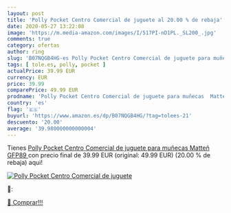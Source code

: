 ```yaml
---
layout: post
title: 'Polly Pocket Centro Comercial de juguete al 20.00 % de rebaja'
date: 2020-05-27 13:22:08
image: 'https://m.media-amazon.com/images/I/517PI-nD1PL._SL200_.jpg'
comments: true
category: ofertas
author: ring
slug: 'B07NQGB4HG-es Polly Pocket Centro Comercial de juguete para muñecas...'
tags: [ tole.es, polly, pocket ]
actualPrice: 39.99 EUR
currency: EUR
price: 39.99
comparePrice: 49.99 EUR
prodname: 'Polly Pocket Centro Comercial de juguete para muñecas  Matteñ GFP89 '
country: 'es'
flag: '🇪🇸'
buyurl: 'https://www.amazon.es/dp/B07NQGB4HG/?tag=tolees-21'
descuento: '20.00'
average: '39.980000000000004'
---
```


Tienes [Polly Pocket Centro Comercial de juguete para muñecas  Matteñ GFP89 ](https://www.amazon.es/dp/B07NQGB4HG/?tag=tolees-21) con precio final de  39.99 EUR (original: 49.99 EUR) (20.00 %  de rebaja) aqui!

[![Polly Pocket Centro Comercial de juguete](https://m.media-amazon.com/images/I/517PI-nD1PL._SL200_.jpg)](https://www.amazon.es/dp/B07NQGB4HG/?tag=tolees-21)

🔎:


[🛒 Comprar!!!](https://www.amazon.es/dp/B07NQGB4HG/?tag=tolees-21)
